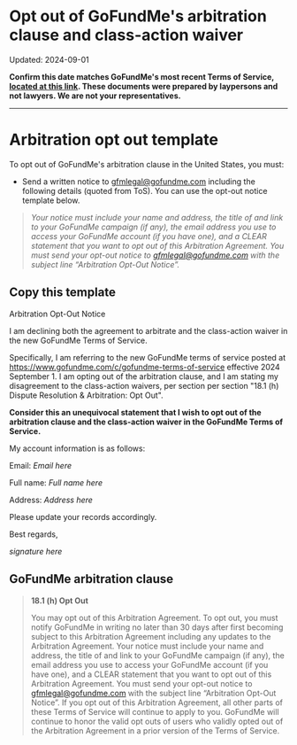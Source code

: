Opt out of GoFundMe's arbitration clause and class-action waiver
===

Updated: 2024-09-01

**Confirm this date matches GoFundMe's most recent Terms of Service, [located at this link](https://www.gofundme.com/c/gofundme-terms-of-service). These documents were prepared by laypersons and not lawyers. We are not your representatives.**

---

# Arbitration opt out template

To opt out of GoFundMe's arbitration clause in the United States, you must:

- Send a written notice to [gfmlegal@gofundme.com](mailto:gfmlegal@gofundme.com) including the following details (quoted from ToS). You can use the opt-out notice template below.

> _Your notice must include your name and address, the title of and link to your GoFundMe campaign (if any), the email address you use to access your GoFundMe account (if you have one), and a CLEAR statement that you want to opt out of this Arbitration Agreement.  You must send your opt-out notice to gfmlegal@gofundme.com  with the subject line “Arbitration Opt-Out Notice”._

## Copy this template

Arbitration Opt-Out Notice

I am declining both the agreement to arbitrate and the class-action waiver in the new GoFundMe Terms of Service.

Specifically, I am referring to the new GoFundMe terms of service posted at https://www.gofundme.com/c/gofundme-terms-of-service effective 2024 September 1. I am opting out of the arbitration clause, and I am stating my disagreement to the class-action waivers, per section per section "18.1 (h) Dispute Resolution & Arbitration: Opt Out".

**Consider this an unequivocal statement that I wish to opt out of the arbitration clause and the class-action waiver in the GoFundMe Terms of Service.**

My account information is as follows:

Email: *Email here*

Full name: *Full name here*

Address: *Address here*

Please update your records accordingly.

Best regards,

*signature here*

## GoFundMe arbitration clause

> **18.1 (h) Opt Out**
>
> You may opt out of this Arbitration Agreement. To opt out, you must notify GoFundMe in writing no later than 30 days after first becoming subject to this Arbitration Agreement including any updates to the Arbitration Agreement.  Your notice must include your name and address, the title of and link to your GoFundMe campaign (if any), the email address you use to access your GoFundMe account (if you have one), and a CLEAR statement that you want to opt out of this Arbitration Agreement.  You must send your opt-out notice to [gfmlegal@gofundme.com](mailto:gfmlegal@gofundme.com)  with the subject line “Arbitration Opt-Out Notice”.  If you opt out of this Arbitration Agreement, all other parts of these Terms of Service will continue to apply to you. GoFundMe will continue to honor the valid opt outs of users who validly opted out of the Arbitration Agreement in a prior version of the Terms of Service.
